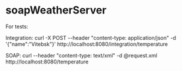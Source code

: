 # soapWeatherServer

For tests:

Integration:
curl -X POST --header "content-type: application/json" -d '{"name":"Vitebsk"}' http://localhost:8080/integration/temperature
 
SOAP:
curl --header "content-type: text/xml" -d @request.xml http://localhost:8080/temperature
